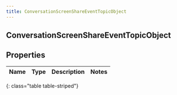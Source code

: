 ```yaml
---
title: ConversationScreenShareEventTopicObject
---
```

## ConversationScreenShareEventTopicObject

## Properties

|Name | Type | Description | Notes|
|------------ | ------------- | ------------- | -------------|
{: class="table table-striped"}


